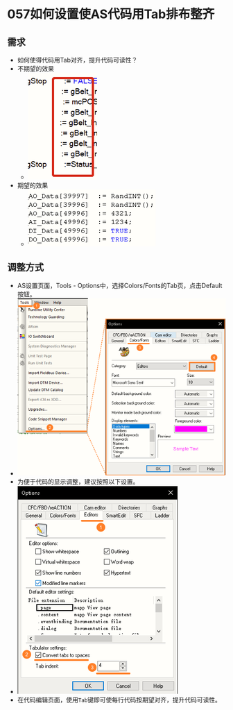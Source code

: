 # 057如何设置使AS代码用Tab排布整齐
## 需求
- 如何使得代码用Tab对齐，提升代码可读性？
- 不期望的效果
    - ![Img](./FILES/057如何设置使AS代码用Tab排布整齐.md/img-20220812103738.png)
- 期望的效果
    - ![Img](./FILES/057如何设置使AS代码用Tab排布整齐.md/img-20220812103841.png)

## 调整方式
- AS设置页面，Tools - Options中，选择Colors/Fonts的Tab页，点击Default按钮。
- ![Img](./FILES/057如何设置使AS代码用Tab排布整齐.md/img-20220812104144.png)
- 为便于代码的显示调整，建议按照以下设置。
- ![Img](./FILES/057如何设置使AS代码用Tab排布整齐.md/img-20220812104223.png)
- 在代码编辑页面，使用`Tab`键即可使每行代码按期望对齐，提升代码可读性。
